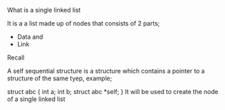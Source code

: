 What is a single linked list

It is a a list made up of nodes that consists of 2 parts;
- Data and
- Link


Recall

A self sequential structure is a structure which contains a pointer to a structure of the same tyep, example;

struct abc {
    int a;
    int b;
    struct abc *self;
}
It will be used to create the node of a single linked list
